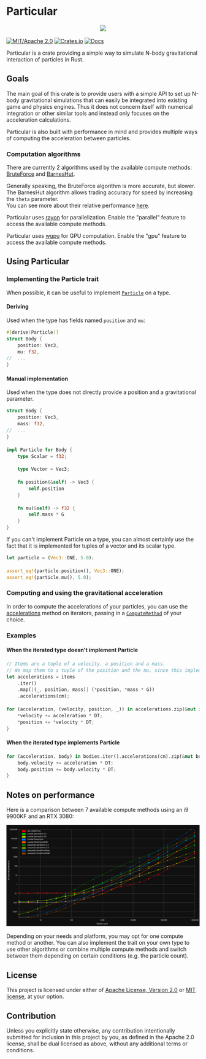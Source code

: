 # Particular

<div align="center"><img src="https://github.com/Canleskis/particular/blob/main/particular/particular-showcase.gif?raw=true"></div>

[![MIT/Apache 2.0](https://img.shields.io/badge/license-MIT%2FApache-blue.svg)](https://github.com/canleskis/particular#license)
[![Crates.io](https://img.shields.io/crates/v/particular)](https://crates.io/crates/particular)
[![Docs](https://docs.rs/particular/badge.svg)](https://docs.rs/particular)

Particular is a crate providing a simple way to simulate N-body gravitational interaction of particles in Rust.

## Goals

The main goal of this crate is to provide users with a simple API to set up N-body gravitational simulations that can easily be integrated into existing game and physics engines.
Thus it does not concern itself with numerical integration or other similar tools and instead only focuses on the acceleration calculations.

Particular is also built with performance in mind and provides multiple ways of computing the acceleration between particles.

### Computation algorithms

There are currently 2 algorithms used by the available compute methods: [BruteForce](https://en.wikipedia.org/wiki/N-body_problem#Simulation) and [BarnesHut](https://en.wikipedia.org/wiki/Barnes%E2%80%93Hut_simulation).

Generally speaking, the BruteForce algorithm is more accurate, but slower. The BarnesHut algorithm allows trading accuracy for speed by increasing the `theta` parameter.  
You can see more about their relative performance [here](#notes-on-performance).

Particular uses [rayon](https://github.com/rayon-rs/rayon) for parallelization. Enable the "parallel" feature to access the available compute methods.

Particular uses [wgpu](https://github.com/gfx-rs/wgpu) for GPU computation. Enable the "gpu" feature to access the available compute methods.

## Using Particular

### Implementing the Particle trait

When possible, it can be useful to implement [`Particle`] on a type.

#### Deriving

Used when the type has fields named `position` and `mu`:

```rust
#[derive(Particle)]
struct Body {
    position: Vec3,
    mu: f32,
//  ...
}
```

#### Manual implementation

Used when the type does not directly provide a position and a gravitational parameter.

```rust
struct Body {
    position: Vec3,
    mass: f32,
//  ...
}

impl Particle for Body {
    type Scalar = f32;

    type Vector = Vec3;
    
    fn position(&self) -> Vec3 {
        self.position
    }
    
    fn mu(&self) -> f32 {
        self.mass * G
    }
}
```

If you can't implement Particle on a type, you can almost certainly use the fact that it is implemented for tuples of a vector and its scalar type.

```rust
let particle = (Vec3::ONE, 5.0);

assert_eq!(particle.position(), Vec3::ONE);
assert_eq!(particle.mu(), 5.0);
```

### Computing and using the gravitational acceleration

In order to compute the accelerations of your particles, you can use the [accelerations] method on iterators, passing in a [`ComputeMethod`] of your choice.

### Examples

#### When the iterated type doesn't implement Particle

```rust
// Items are a tuple of a velocity, a position and a mass.
// We map them to a tuple of the position and the mu, since this implements `Particle`.
let accelerations = items
    .iter()
    .map(|(_, position, mass)| (*position, *mass * G))
    .accelerations(cm);

for (acceleration, (velocity, position, _)) in accelerations.zip(&mut items) {
    *velocity += acceleration * DT;
    *position += *velocity * DT;
}
```

#### When the iterated type implements Particle

```rust
for (acceleration, body) in bodies.iter().accelerations(cm).zip(&mut bodies) {
    body.velocity += acceleration * DT;
    body.position += body.velocity * DT;
}
```

## Notes on performance

Here is a comparison between 7 available compute methods using an i9 9900KF and an RTX 3080:

<div align="center">
<img src="https://github.com/Canleskis/particular/blob/main/particular/particular-comparison.png?raw=true" alt="Performance chart" />
</div>

Depending on your needs and platform, you may opt for one compute method or another.
You can also implement the trait on your own type to use other algorithms or combine multiple compute methods and switch between them depending on certain conditions (e.g. the particle count).

## License

This project is licensed under either of [Apache License, Version 2.0](LICENSE-APACHE) or [MIT license](LICENSE-MIT), at your option.

## Contribution

Unless you explicitly state otherwise, any contribution intentionally submitted for inclusion in this project by you, as defined in the Apache 2.0 license, shall be dual licensed as above, without any additional terms or conditions.

[`Particle`]: https://docs.rs/particular/latest/particular/particle/trait.Particle.html
[`ComputeMethod`]: https://docs.rs/particular/latest/particular/compute_method/trait.ComputeMethod.html
[accelerations]: https://docs.rs/particular/latest/particular/iterator/trait.Compute.html#method.accelerations
